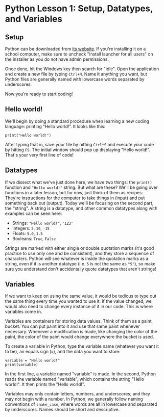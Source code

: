 # Python Lesson 1: Setup, Datatypes, and Variables

## Setup

Python can be downloaded from [its website](https://www.python.org/).
If you're installing it on a school computer,
make sure to uncheck "Install launcher for all users" on the installer
as you do not have admin permissions.

Once done, hit the Windows key then search for "idle".
Open the application
and create a new file by typing `Ctrl+N`.
Name it anything you want,
but Python files are generally named
with lowercase words separated by underscores.

Now you're ready to start coding!

## Hello world!

We'll begin by doing a standard procedure
when learning a new coding language:
printing "Hello world!".
It looks like this:

    print("Hello world!")

After typing that in,
save your file by hitting `Ctrl+S`
and execute your code by hitting `F5`.
The initial window should pop up displaying "Hello world!".
That's your very first line of code!

## Datatypes

If we dissect what we've just done here,
we have two things:
the `print()` function and `"Hello world!"` string.
But what are these?
We'll be going over functions in a later lesson,
but for now, just think of them as recipes:
They're instructions for the computer
to take things in (input)
and put something back out (output).
Today we'll be focusing on the second part, the "string".
A string is a datatype,
and other common datatypes along with examples
can be seen here:

- Strings: `"Hello world!"`, `'123'`
- Integers: `5`, `10`, `-15`
- Floats: `5.0`, `1.5`
- Booleans: `True`, `False`

Strings are marked with either single or double quotation marks
(it's good practice to use only one and be consistent),
and they store a sequence of characters.
Python will see whatever is inside the quotation marks as a string,
even if it is another datatype (i.e. `5` is not the same as `"5"`),
so make sure you understand don't accidentally quote
datatypes that aren't strings!

## Variables

If we want to keep on using the same value,
it would be tedious to type out the same thing
every time you wanted to use it.
If the value changed,
we would also need to change
every instance of it in our code.
This is where variables come in.

Variables are containers for storing data values.
Think of them as a paint bucket:
You can put paint into it
and use that same paint whenever necessary.
Whenever a modification is made,
like changing the color of the paint,
the color of the paint would change everywhere the bucket is used.

To create a variable in Python,
type the variable name (whatever you want it to be),
an equals sign (`=`),
and the data you want to store:

    variable = "Hello world!"
    print(variable)

In the first line, a variable named "variable" is made.
In the second, Python reads the variable named "variable",
which contains the string "Hello world!".
It then prints the "Hello world!".

Variables may only contain letters, numbers, and underscores;
and they may not begin with a number.
In Python, we generally follow naming conventions of `snake_case`,
where words are all in lowercase and separated by underscores.
Names should be short and descriptive.
